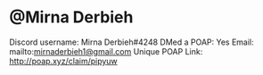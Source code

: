 # @Mirna Derbieh

Discord username: Mirna Derbieh#4248
DMed a POAP: Yes
Email: mailto:mirnaderbieh1@gmail.com
Unique POAP Link: http://poap.xyz/claim/pipyuw